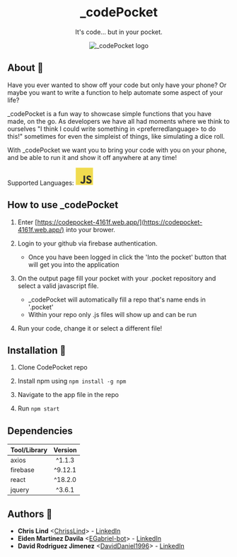 <h1 align="center">_codePocket</h1>
<p align="center">
  It's code... but in your pocket.
</p>

<p align="center">
  <img src="https://i.imgur.com/3AMHdCS.jpeg"
       alt="_codePocket logo"
    />
  </p>

## About :blue_book:
Have you ever wanted to show off your code but only have your phone? Or maybe you want to write a function to help automate some aspect of your life?

\_codePocket is a fun way to showcase simple functions that you have made, on the go. As developers we have all had moments where we think to ourselves "I think I could write something in \<preferredlanguage\> to do this!" sometimes for even the simpleist of things, like simulating a dice roll. 
 
With \_codePocket we want you to bring your code with you on your phone, and be able to run it and show it off anywhere at any time!

Supported Languages: <a href="https://developer.mozilla.org/en-US/docs/Web/JavaScript" target="_blank" rel="noreferrer"> <img src="https://raw.githubusercontent.com/devicons/devicon/master/icons/javascript/javascript-original.svg" alt="javascript" width="40" height="40"/> </a>
  
## How to use \_codePocket
1. Enter [https://codepocket-4161f.web.app/](https://codepocket-4161f.web.app/) into your brower.

2. Login to your github via firebase authentication.
    - Once you have been logged in click the  'Into the pocket' button that will get you into the application
  
3. On the output page fill your pocket with your .pocket repository and select a valid javascript file.
    - \_codePocket will automatically fill a repo that's name ends in '.pocket'
    - Within your repo only .js files will show up and can be run

4. Run your code, change it or select a different file!

## Installation :minidisc:
1. Clone CodePocket repo

2. Install npm using `npm install -g npm`

3. Navigate to the app file in the repo

4. Run `npm start`
    
## Dependencies
| Tool/Library | Version |
| :---         | :----:  |
| axios        | ^1.1.3  |
| firebase     | ^9.12.1 |
| react        | ^18.2.0 |
| jquery       | ^3.6.1  |

## Authors :scroll:
- **Chris Lind** <[ChrissLind](https://github.com/ChrissLind)> - [LinkedIn](https://www.linkedin.com/in/christopher-lind-749883230/)
- **Eiden Martinez Davila** <[EGabriel-bot](https://github.com/EGabriel-bot)> - [LinkedIn](https://www.linkedin.com/in/emd07/)
- **David Rodriguez Jimenez** <[DavidDaniel1996](https://github.com/DavidDaniel1996)> - [LinkedIn](https://www.linkedin.com/in/david-rodr%C3%ADguez-6810b6199/)
